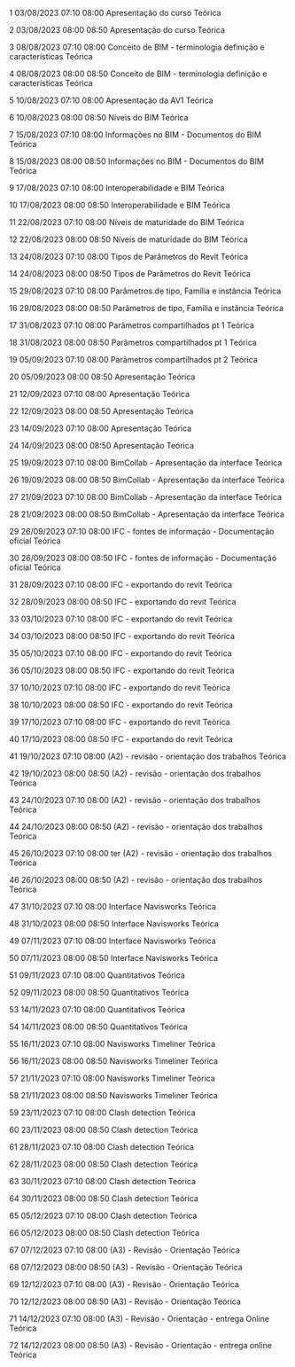1	03/08/2023	07:10	08:00	Apresentação do curso	 	Teórica	 		

2	03/08/2023	08:00	08:50	Apresentação do curso	 	Teórica	 		

3	08/08/2023	07:10	08:00	Conceito de BIM - terminologia definição e características	 	Teórica	 		

4	08/08/2023	08:00	08:50	Conceito de BIM - terminologia definição e características	 	Teórica	 		

5	10/08/2023	07:10	08:00	Apresentação da AV1	 	Teórica	 		

6	10/08/2023	08:00	08:50	Níveis do BIM	 	Teórica	 		

7	15/08/2023	07:10	08:00	Informações no BIM - Documentos do BIM	 	Teórica	 		

8	15/08/2023	08:00	08:50	Informações no BIM - Documentos do BIM	 	Teórica	 		

9	17/08/2023	07:10	08:00	Interoperabilidade e BIM	 	Teórica	 		

10	17/08/2023	08:00	08:50	Interoperabilidade e BIM	 	Teórica	 		

11	22/08/2023	07:10	08:00	Níveis de maturidade do BIM	 	Teórica	 		

12	22/08/2023	08:00	08:50	Níveis de maturidade do BIM	 	Teórica	 		

13	24/08/2023	07:10	08:00	Tipos de Parâmetros do Revit	 	Teórica	 		

14	24/08/2023	08:00	08:50	Tipos de Parâmetros do Revit	 	Teórica	 		

15	29/08/2023	07:10	08:00	Parâmetros de tipo, Família e instância	 	Teórica	 		

16	29/08/2023	08:00	08:50	Parâmetros de tipo, Família e instância	 	Teórica	 		

17	31/08/2023	07:10	08:00	Parâmetros compartilhados pt 1	 	Teórica	 		

18	31/08/2023	08:00	08:50	Parâmetros compartilhados pt 1	 	Teórica	 		

19	05/09/2023	07:10	08:00	Parâmetros compartilhados pt 2	 	Teórica	 		

20	05/09/2023	08:00	08:50	Apresentação	 	Teórica	 		

21	12/09/2023	07:10	08:00	Apresentação	 	Teórica	 		

22	12/09/2023	08:00	08:50	Apresentação	 	Teórica	 		

23	14/09/2023	07:10	08:00	Apresentação	 	Teórica	 		

24	14/09/2023	08:00	08:50	Apresentação	 	Teórica	 		

25	19/09/2023	07:10	08:00	BimCollab - Apresentação da interface	 	Teórica	 		

26	19/09/2023	08:00	08:50	BimCollab - Apresentação da interface	 	Teórica	 		

27	21/09/2023	07:10	08:00	BimCollab - Apresentação da interface	 	Teórica	 		

28	21/09/2023	08:00	08:50	BimCollab - Apresentação da interface	 	Teórica	 		

29	26/09/2023	07:10	08:00	IFC - fontes de informação - Documentação oficial	 	Teórica	 		

30	26/09/2023	08:00	08:50	IFC - fontes de informação - Documentação oficial	 	Teórica	 		

31	28/09/2023	07:10	08:00	IFC - exportando do revit	 	Teórica	 		

32	28/09/2023	08:00	08:50	IFC - exportando do revit	 	Teórica	 		

33	03/10/2023	07:10	08:00	IFC - exportando do revit	 	Teórica	 		

34	03/10/2023	08:00	08:50	IFC - exportando do revit	 	Teórica	 		

35	05/10/2023	07:10	08:00	IFC - exportando do revit	 	Teórica	 		

36	05/10/2023	08:00	08:50	IFC - exportando do revit	 	Teórica	 		

37	10/10/2023	07:10	08:00	IFC - exportando do revit	 	Teórica	 		

38	10/10/2023	08:00	08:50	IFC - exportando do revit	 	Teórica	 		

39	17/10/2023	07:10	08:00	IFC - exportando do revit	 	Teórica	 		

40	17/10/2023	08:00	08:50	IFC - exportando do revit	 	Teórica	 		

41	19/10/2023	07:10	08:00	(A2) - revisão - orientação dos trabalhos	 	Teórica	 		

42	19/10/2023	08:00	08:50	(A2) - revisão - orientação dos trabalhos	 	Teórica	 		

43	24/10/2023	07:10	08:00	(A2) - revisão - orientação dos trabalhos	 	Teórica	 		

44	24/10/2023	08:00	08:50	(A2) - revisão - orientação dos trabalhos	 	Teórica	 		

45	26/10/2023	07:10	08:00	ter (A2) - revisão - orientação dos trabalhos	 	Teórica	 		

46	26/10/2023	08:00	08:50	(A2) - revisão - orientação dos trabalhos	 	Teórica	 		

47	31/10/2023	07:10	08:00	Interface Navisworks	 	Teórica	 		

48	31/10/2023	08:00	08:50	Interface Navisworks	 	Teórica	 		

49	07/11/2023	07:10	08:00	Interface Navisworks	 	Teórica	 		

50	07/11/2023	08:00	08:50	Interface Navisworks	 	Teórica	 		

51	09/11/2023	07:10	08:00	Quantitativos	 	Teórica	 		

52	09/11/2023	08:00	08:50	Quantitativos	 	Teórica	 		

53	14/11/2023	07:10	08:00	Quantitativos	 	Teórica	 		

54	14/11/2023	08:00	08:50	Quantitativos	 	Teórica	 		

55	16/11/2023	07:10	08:00	Navisworks Timeliner	 	Teórica	 		

56	16/11/2023	08:00	08:50	Navisworks Timeliner	 	Teórica	 		

57	21/11/2023	07:10	08:00	Navisworks Timeliner	 	Teórica	 		

58	21/11/2023	08:00	08:50	Navisworks Timeliner	 	Teórica	 		

59	23/11/2023	07:10	08:00	Clash detection	 	Teórica	 		

60	23/11/2023	08:00	08:50	Clash detection	 	Teórica	 		

61	28/11/2023	07:10	08:00	Clash detection	 	Teórica	 		

62	28/11/2023	08:00	08:50	Clash detection	 	Teórica	 		

63	30/11/2023	07:10	08:00	Clash detection	 	Teórica	 		

64	30/11/2023	08:00	08:50	Clash detection	 	Teórica	 		

65	05/12/2023	07:10	08:00	Clash detection	 	Teórica	 		

66	05/12/2023	08:00	08:50	Clash detection	 	Teórica	 		

67	07/12/2023	07:10	08:00	(A3) - Revisão - Orientação	 	Teórica	 		

68	07/12/2023	08:00	08:50	(A3) - Revisão - Orientação	 	Teórica	 		

69	12/12/2023	07:10	08:00	(A3) - Revisão - Orientação	 	Teórica	 		

70	12/12/2023	08:00	08:50	(A3) - Revisão - Orientação	 	Teórica	 		

71	14/12/2023	07:10	08:00	(A3) - Revisão - Orientação - entrega Online	 	Teórica	 		

72	14/12/2023	08:00	08:50	(A3) - Revisão - Orientação - entrega online	 	Teórica	 